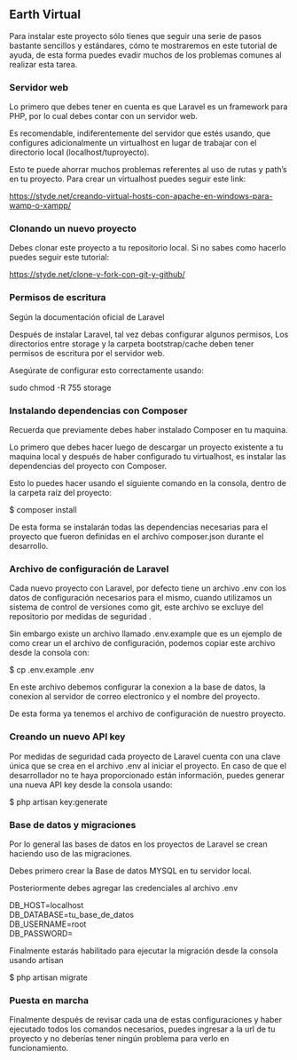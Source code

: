 <h2>Earth Virtual</h2>


Para instalar este proyecto sólo tienes que seguir una serie de pasos bastante sencillos y estándares, cómo te mostraremos en este tutorial de ayuda, de esta forma puedes evadir muchos de los problemas comunes al realizar esta tarea.

<h3>Servidor web</h3>

Lo primero que debes tener en cuenta es que Laravel es un framework para PHP, por lo cual debes contar con un servidor web.

Es recomendable, indiferentemente del servidor que estés usando, que configures adicionalmente un virtualhost en lugar de trabajar con el directorio local (localhost/tuproyecto).

Esto te puede ahorrar muchos problemas referentes al uso de rutas y path’s en tu proyecto. Para crear un virtualhost puedes seguir este link:

https://styde.net/creando-virtual-hosts-con-apache-en-windows-para-wamp-o-xampp/

<h3>Clonando un nuevo proyecto</h3>

Debes clonar este proyecto a tu repositorio local. Si no sabes como hacerlo puedes seguir este tutorial:

https://styde.net/clone-y-fork-con-git-y-github/

<h3>Permisos de escritura</h3>

Según la documentación oficial de Laravel

Después de instalar Laravel, tal vez debas configurar algunos permisos, Los directorios entre storage y la carpeta bootstrap/cache deben tener permisos de escritura por el servidor web.

Asegúrate de configurar esto correctamente usando:

sudo chmod -R 755 storage

<h3>Instalando dependencias con Composer</h3>

Recuerda que previamente debes haber instalado Composer en tu maquina. 

Lo primero que debes hacer luego de descargar un proyecto existente a tu maquina local y después de haber configurado tu virtualhost, es instalar las dependencias del proyecto con Composer.

Esto lo puedes hacer usando el siguiente comando en la consola, dentro de la carpeta raíz del proyecto:

$ composer install

De esta forma se instalarán todas las dependencias necesarias para el proyecto que fueron definidas en el archivo composer.json durante el desarrollo.

<h3>Archivo de configuración de Laravel</h3>

Cada nuevo proyecto con Laravel, por defecto tiene un archivo .env con los datos de configuración necesarios para el mismo, cuando utilizamos un sistema de control de versiones como git, este archivo se excluye del repositorio por medidas de seguridad .

Sin embargo existe un archivo llamado .env.example que es un ejemplo de como crear un el archivo de configuración, podemos copiar este archivo desde la consola con:

$ cp .env.example .env

En este archivo debemos configurar la conexion a la base de datos, la conexion al servidor de correo electronico y el nombre del proyecto.

De esta forma ya tenemos el archivo de configuración de nuestro proyecto.

<h3>Creando un nuevo API key</h3>

Por medidas de seguridad cada proyecto de Laravel cuenta con una clave única que se crea en el archivo .env al iniciar el proyecto. En caso de que el desarrollador no te haya proporcionado están información, puedes generar una nueva API key desde la consola usando:

$ php artisan key:generate

<h3>Base de datos y migraciones</h3>

Por lo general las bases de datos en los proyectos de Laravel se crean haciendo uso de las migraciones.

Debes primero crear la Base de datos MYSQL en tu servidor local.

Posteriormente debes agregar las credenciales al archivo .env

DB_HOST=localhost<br>
DB_DATABASE=tu_base_de_datos<br>
DB_USERNAME=root<br>
DB_PASSWORD=

Finalmente estarás habilitado para ejecutar la migración desde la consola usando artisan

$ php artisan migrate 

<h3>Puesta en marcha</h3>

Finalmente después de revisar cada una de estas configuraciones y haber ejecutado todos los comandos necesarios, puedes ingresar a la url de tu proyecto y no deberías tener ningún problema para verlo en funcionamiento.

